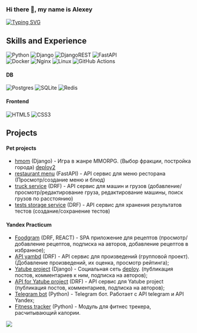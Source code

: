 ### Hi there 👋, my name is Alexey
[![Typing SVG](https://readme-typing-svg.demolab.com/?lines=I'm+Python+Developer!&center=true&color=f75c7e&vCenter=true&pause=2000&size=32)](https://git.io/typing-svg)

## Skills and Experience 
![Python](https://img.shields.io/badge/python-3670A0?style=for-the-badge&logo=python&logoColor=ffdd54)
![Django](https://img.shields.io/badge/django-%23092E20.svg?style=for-the-badge&logo=django&logoColor=white)
![DjangoREST](https://img.shields.io/badge/DJANGO-REST-ff1709?style=for-the-badge&logo=django&logoColor=white&color=ff1709&labelColor=gray)
![FastAPI](https://img.shields.io/badge/FastAPI-005571?style=for-the-badge&logo=fastapi)  
![Docker](https://img.shields.io/badge/docker-%230db7ed.svg?style=for-the-badge&logo=docker&logoColor=white)
![Nginx](https://img.shields.io/badge/nginx-%23009639.svg?style=for-the-badge&logo=nginx&logoColor=white)
![Linux](https://img.shields.io/badge/Linux-FCC624?style=for-the-badge&logo=linux&logoColor=black)
![GitHub Actions](https://img.shields.io/badge/github%20actions-%232671E5.svg?style=for-the-badge&logo=githubactions&logoColor=white)

#### DB
![Postgres](https://img.shields.io/badge/postgres-%23316192.svg?style=for-the-badge&logo=postgresql&logoColor=white)
![SQLite](https://img.shields.io/badge/sqlite-%2307405e.svg?style=for-the-badge&logo=sqlite&logoColor=white)
![Redis](https://img.shields.io/badge/redis-%23DD0031.svg?style=for-the-badge&logo=redis&logoColor=white)  
#### Frontend
![HTML5](https://img.shields.io/badge/html5-%23E34F26.svg?style=for-the-badge&logo=html5&logoColor=white)
![CSS3](https://img.shields.io/badge/css3-%231572B6.svg?style=for-the-badge&logo=css3&logoColor=white)


## Projects
#### Pet projects
- [hmom] (Django) - Игра в жанре MMORPG. (Выбор фракции, постройка города) [deploy2]
- [restaurant menu] (FastAPI) - API сервис для меню ресторана (Просмотр/создание меню и блюд)
- [truck service] (DRF) - API сервис для машин и грузов (добавление/просмотр/редактирование груза, редактирование машины, поиск грузов по расстоянию)
- [tests storage service] (DRF) - API сервис для хранения результатов тестов (создание/сохранение тестов)

#### Yandex Practicum 
- [Foodgram] (DRF, REACT) - SPA приложение для рецептов (просмотр/добавление рецептов, подписка на авторов, добавление рецептов в избранное);
- [API yambd] (DRF) - API cервис для произведений (групповой проект). (Добавление произведений, их оценка, просмотр рейтинга);
- [Yatube project] (Django) - Социальная сеть [deploy]. (публикация постов, комментариев к ним, подписка на авторов);
- [API for Yatube project] (DRF) - API сервис для Yatube project (публикация постов, комментариев, подписка на авторов);
- [Telegram bot] (Python) - Telegram бот. Работает с API telegram и API Yandex;
- [Fitness tracker] (Python) - Модуль для фитнес трекера, расчитывающий калории.


![](https://komarev.com/ghpvc/?username=KuzenkovAG&color=green&style=for-the-badge)

   [API yambd]: <https://github.com/KuzenkovAG/api_yamdb>
   [Yatube project]: <https://github.com/KuzenkovAG/yatube_new_feature>
   [API for Yatube project]: <https://github.com/KuzenkovAG/api_yatube_final>
   [Telegram bot]: <https://github.com/KuzenkovAG/telegram-bot-yandex>
   [Fitness tracker]: <https://github.com/KuzenkovAG/module-fitness-tracker>
   [deploy]: <https://alexey241390.pythonanywhere.com/>
   [hmom]: <https://github.com/KuzenkovAG/hmom3> 
   [deploy2]: <https://momonline.pythonanywhere.com/>
   [truck service]: <https://github.com/KuzenkovAG/truck_service>
   [Foodgram]: <https://github.com/KuzenkovAG/foodgram-project-react>
   [tests storage service]: <https://github.com/KuzenkovAG/iq_eq_tests>
   [restaurant menu]: <https://github.com/KuzenkovAG/restaurant_menu>
